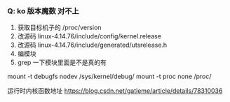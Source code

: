 ### Q: ko 版本魔数 对不上
1. 获取目标机子的 /proc/version
2. 改源码 linux-4.14.76/include/config/kernel.release
3. 改源码 linux-4.14.76/include/generated/utsrelease.h
4. 编模块
5. grep 一下模块里面是不是真的有

mount -t debugfs nodev /sys/kernel/debug/
mount -t proc none /proc/

运行时内核函数地址 https://blog.csdn.net/gatieme/article/details/78310036
